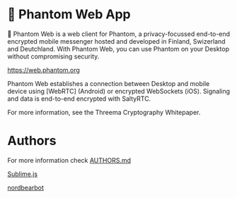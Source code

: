 # 👻 Phantom Web App

👻  Phantom Web is a web client for Phantom, a privacy-focussed end-to-end encrypted mobile messenger hosted and developed in Finland, Swizerland and Deutchland. With Phantom Web, you can use Phantom on your Desktop without compromising security.

https://web.phantom.org


Phantom Web establishes a connection between Desktop and mobile device using [WebRTC] (Android) or encrypted WebSockets (iOS). Signaling and data is end-to-end encrypted with SaltyRTC.

For more information, see the Threema Cryptography Whitepaper.


# Authors

For more information check [AUTHORS.md](https://github.com/nordbearbotdev/phantom-web/AUTHORS.md/)

[Sublime.js](https://github.com/MISHA35656)

[nordbearbot](https://github.com/nordbearbotdev) 


